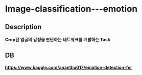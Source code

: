 # Image-classification---emotion
## Description
#### Crop된 얼굴의 감정을 판단하는 네트워크를 개발하는 Task

## DB
#### https://www.kaggle.com/ananthu017/emotion-detection-fer
